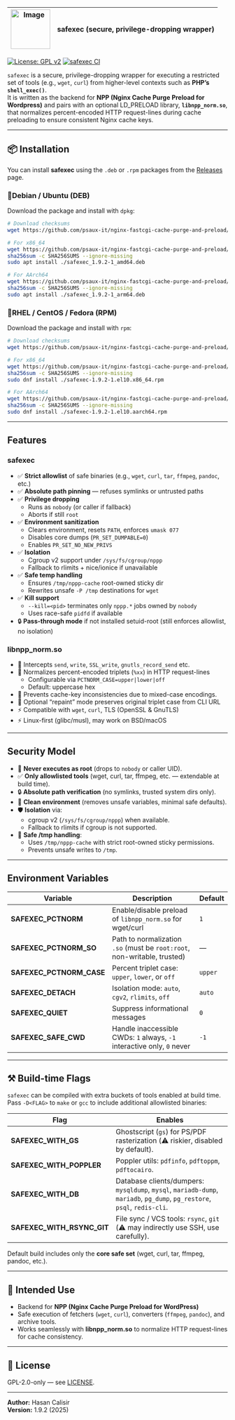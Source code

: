 | <img width="90" height="90" alt="Image" src="https://github.com/user-attachments/assets/fc121fa8-813c-4eb3-bf7a-6628f4d8353a" />  | safexec (secure, privilege-dropping wrapper) |
|---|---|


[![License: GPL v2](https://img.shields.io/badge/License-GPL%20v2-blue.svg)](./LICENSE) [![safexec CI](https://github.com/psaux-it/nginx-fastcgi-cache-purge-and-preload/actions/workflows/build-and-commit-safexec.yml/badge.svg)](https://github.com/psaux-it/nginx-fastcgi-cache-purge-and-preload/actions/workflows/build-and-commit-safexec.yml)

`safexec` is a secure, privilege-dropping wrapper for executing a restricted set of tools (e.g., `wget`, `curl`) from higher-level contexts such as **PHP’s `shell_exec()`**.  
It is written as the backend for **NPP (Nginx Cache Purge Preload for Wordpress)** and pairs with an optional LD_PRELOAD library, **`libnpp_norm.so`**, that normalizes percent-encoded HTTP request-lines during cache preloading to ensure consistent Nginx cache keys.

---

## 📦 Installation

You can install **safexec** using the `.deb` or `.rpm` packages from the [Releases](https://github.com/psaux-it/nginx-fastcgi-cache-purge-and-preload/releases) page.

### 🔹Debian / Ubuntu (DEB)

Download the package and install with `dpkg`:

```bash
# Download checksums
wget https://github.com/psaux-it/nginx-fastcgi-cache-purge-and-preload/releases/download/v2.1.3/SHA256SUMS

# For x86_64
wget https://github.com/psaux-it/nginx-fastcgi-cache-purge-and-preload/releases/download/v2.1.3/safexec_1.9.2-1_amd64.deb
sha256sum -c SHA256SUMS --ignore-missing
sudo apt install ./safexec_1.9.2-1_amd64.deb

# For AArch64
wget https://github.com/psaux-it/nginx-fastcgi-cache-purge-and-preload/releases/download/v2.1.3/safexec_1.9.2-1_arm64.deb
sha256sum -c SHA256SUMS --ignore-missing
sudo apt install ./safexec_1.9.2-1_arm64.deb
```

### 🔹RHEL / CentOS / Fedora (RPM)

Download the package and install with `rpm`:

```bash
# Download checksums
wget https://github.com/psaux-it/nginx-fastcgi-cache-purge-and-preload/releases/download/v2.1.3/SHA256SUMS

# For x86_64
wget https://github.com/psaux-it/nginx-fastcgi-cache-purge-and-preload/releases/download/v2.1.3/safexec-1.9.2-1.el10.x86_64.rpm
sha256sum -c SHA256SUMS --ignore-missing
sudo dnf install ./safexec-1.9.2-1.el10.x86_64.rpm

# For AArch64
wget https://github.com/psaux-it/nginx-fastcgi-cache-purge-and-preload/releases/download/v2.1.3/safexec-1.9.2-1.el10.aarch64.rpm
sha256sum -c SHA256SUMS --ignore-missing
sudo dnf install ./safexec-1.9.2-1.el10.aarch64.rpm
```

---

## Features

### safexec
- ✅ **Strict allowlist** of safe binaries (e.g., `wget`, `curl`, `tar`, `ffmpeg`, `pandoc`, etc.)
- ✅ **Absolute path pinning** — refuses symlinks or untrusted paths
- ✅ **Privilege dropping**
  - Runs as `nobody` (or caller if fallback)
  - Aborts if still `root`
- ✅ **Environment sanitization**
  - Clears environment, resets `PATH`, enforces `umask 077`
  - Disables core dumps (`PR_SET_DUMPABLE=0`)
  - Enables `PR_SET_NO_NEW_PRIVS`
- ✅ **Isolation**
  - Cgroup v2 support under `/sys/fs/cgroup/nppp`
  - Fallback to rlimits + nice/ionice if unavailable
- ✅ **Safe temp handling**
  - Ensures `/tmp/nppp-cache` root-owned sticky dir
  - Rewrites unsafe `-P /tmp` destinations for `wget`
- ✅ **Kill support**
  - `--kill=<pid>` terminates only `nppp.*` jobs owned by `nobody`
  - Uses race-safe `pidfd` if available
- 🔒 **Pass-through mode** if not installed setuid-root (still enforces allowlist, no isolation)

### libnpp_norm.so
- 🔄 Intercepts `send`, `write`, `SSL_write`, `gnutls_record_send` etc.
- 🔄 Normalizes percent-encoded triplets (`%xx`) in HTTP request-lines
  - Configurable via `PCTNORM_CASE=upper|lower|off`
  - Default: uppercase hex
- 🔄 Prevents cache-key inconsistencies due to mixed-case encodings.
- 🔄 Optional “repaint” mode preserves original triplet case from CLI URL
- ⚡ Compatible with `wget`, `curl`, TLS (OpenSSL & GnuTLS)
- ⚡ Linux-first (glibc/musl), may work on BSD/macOS

---

## Security Model

- 🚫 **Never executes as root** (drops to `nobody` or caller UID).  
- ✅ **Only allowlisted tools** (wget, curl, tar, ffmpeg, etc. — extendable at build time).  
- 🔒 **Absolute path verification** (no symlinks, trusted system dirs only).  
- 🧹 **Clean environment** (removes unsafe variables, minimal safe defaults).  
- 🛡 **Isolation** via:
  - cgroup v2 (`/sys/fs/cgroup/nppp`) when available.  
  - Fallback to rlimits if cgroup is not supported.  
- 📂 **Safe /tmp handling**:
  - Uses `/tmp/nppp-cache` with strict root-owned sticky permissions.  
  - Prevents unsafe writes to `/tmp`.

---

## Environment Variables

| Variable              | Description                                                                 | Default |
|------------------------|-----------------------------------------------------------------------------|---------|
| **SAFEXEC_PCTNORM**   | Enable/disable preload of `libnpp_norm.so` for wget/curl                    | `1`     |
| **SAFEXEC_PCTNORM_SO** | Path to normalization `.so` (must be `root:root`, non-writable, trusted)    | —       |
| **SAFEXEC_PCTNORM_CASE** | Percent triplet case: `upper`, `lower`, or `off`                         | `upper` |
| **SAFEXEC_DETACH**    | Isolation mode: `auto`, `cgv2`, `rlimits`, `off`                           | `auto`  |
| **SAFEXEC_QUIET**     | Suppress informational messages                                             | `0`     |
| **SAFEXEC_SAFE_CWD**  | Handle inaccessible CWDs: `1` always, `-1` interactive only, `0` never      | `-1`    |

---

## ⚒️ Build-time Flags

`safexec` can be compiled with extra buckets of tools enabled at build time.  
Pass `-D<FLAG>` to `make` or `gcc` to include additional allowlisted binaries:

| Flag                        | Enables                                                                                  |
|-----------------------------|------------------------------------------------------------------------------------------|
| **SAFEXEC_WITH_GS**         | Ghostscript (`gs`) for PS/PDF rasterization (⚠️ riskier, disabled by default).           |
| **SAFEXEC_WITH_POPPLER**    | Poppler utils: `pdfinfo`, `pdftoppm`, `pdftocairo`.                                      |
| **SAFEXEC_WITH_DB**         | Database clients/dumpers: `mysqldump`, `mysql`, `mariadb-dump`, `mariadb`, `pg_dump`, `pg_restore`, `psql`, `redis-cli`. |
| **SAFEXEC_WITH_RSYNC_GIT**  | File sync / VCS tools: `rsync`, `git` (⚠️ may indirectly use SSH, use carefully).        |

Default build includes only the **core safe set** (wget, curl, tar, ffmpeg, pandoc, etc.).  

---

## 🔗 Intended Use

- Backend for **NPP (Nginx Cache Purge Preload for WordPress)**
- Safe execution of fetchers (`wget`, `curl`), converters (`ffmpeg`, `pandoc`), and archive tools.
- Works seamlessly with **libnpp_norm.so** to normalize HTTP request-lines for cache consistency.

---

## 📜 License

GPL-2.0-only — see [LICENSE](./LICENSE).

---

**Author:** Hasan Calisir  
**Version:** 1.9.2 (2025)
